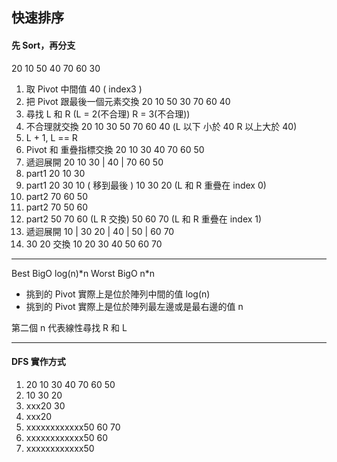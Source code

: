## 快速排序

#### 先 Sort，再分支

20 10 50 40 70 60 30

1. 取 Pivot 中間值 40 ( index3 )
2. 把 Pivot 跟最後一個元素交換
   20 10 50 30 70 60 40
3. 尋找 L 和 R (L = 2(不合理) R = 3(不合理))
4. 不合理就交換
   20 10 30 50 70 60 40 (L 以下 小於 40 R 以上大於 40)
5. L + 1, L == R
6. Pivot 和 重疊指標交換
   20 10 30 40 70 60 50
7. 遞迴展開
   20 10 30 | 40 | 70 60 50
8. part1 20 10 30
9. part1 20 30 10 ( 移到最後 )
   10 30 20 (L 和 R 重疊在 index 0)
10. part2 70 60 50
11. part2 70 50 60
12. part2 50 70 60 (L R 交換)
    50 60 70 (L 和 R 重疊在 index 1)
13. 遞迴展開
    10 | 30 20 | 40 | 50 | 60 70
14. 30 20 交換
    10 20 30 40 50 60 70

---

Best BigO log(n)\*n
Worst BigO n\*n

- 挑到的 Pivot 實際上是位於陣列中間的值 log(n)
- 挑到的 Pivot 實際上是位於陣列最左邊或是最右邊的值 n

第二個 n 代表線性尋找 R 和 L

---

#### DFS 實作方式

1. 20 10 30 40 70 60 50
2. 10 30 20
3. xxx20 30
4. xxx20
5. xxxxxxxxxxxx50 60 70
6. xxxxxxxxxxxx50 60
7. xxxxxxxxxxxx50
